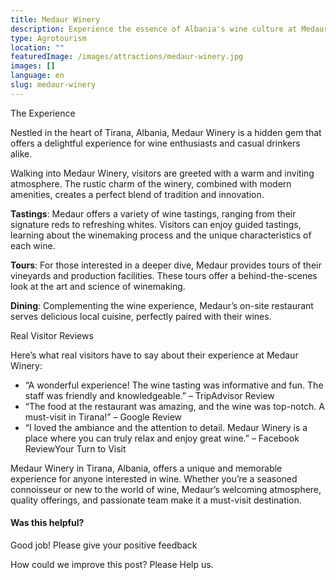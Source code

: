 ```yaml
---
title: Medaur Winery
description: Experience the essence of Albania's wine culture at Medaur Winery in Tirana. Enjoy guided tastings, vineyard tours, and local cuisine in a welcoming atmosphere. A must-visit for every wine enthusiast.
type: Agrotourism
location: ""
featuredImage: /images/attractions/medaur-winery.jpg
images: []
language: en
slug: medaur-winery
---
```


The Experience

Nestled in the heart of Tirana, Albania, Medaur Winery is a hidden gem that offers a delightful experience for wine enthusiasts and casual drinkers alike. 

Walking into Medaur Winery, visitors are greeted with a warm and inviting atmosphere. The rustic charm of the winery, combined with modern amenities, creates a perfect blend of tradition and innovation.

**Tastings**: Medaur offers a variety of wine tastings, ranging from their signature reds to refreshing whites. Visitors can enjoy guided tastings, learning about the winemaking process and the unique characteristics of each wine.

**Tours**: For those interested in a deeper dive, Medaur provides tours of their vineyards and production facilities. These tours offer a behind-the-scenes look at the art and science of winemaking.

**Dining**: Complementing the wine experience, Medaur’s on-site restaurant serves delicious local cuisine, perfectly paired with their wines.

Real Visitor Reviews

Here’s what real visitors have to say about their experience at Medaur Winery:

-   “A wonderful experience! The wine tasting was informative and fun. The staff was friendly and knowledgeable.” – TripAdvisor Review
-   “The food at the restaurant was amazing, and the wine was top-notch. A must-visit in Tirana!” – Google Review
-   “I loved the ambiance and the attention to detail. Medaur Winery is a place where you can truly relax and enjoy great wine.” – Facebook ReviewYour Turn to Visit

Medaur Winery in Tirana, Albania, offers a unique and memorable experience for anyone interested in wine. Whether you’re a seasoned connoisseur or new to the world of wine, Medaur’s welcoming atmosphere, quality offerings, and passionate team make it a must-visit destination.

#### Was this helpful?

 

Good job! Please give your positive feedback

How could we improve this post? Please Help us.